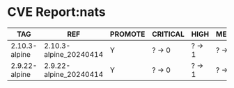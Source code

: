 # CVE Report:nats
|      TAG      |          REF           | PROMOTE | CRITICAL |  HIGH  | MEDIUM |  LOW   | UNKNOWN |
|---------------|------------------------|---------|----------|--------|--------|--------|---------|
| 2.10.3-alpine | 2.10.3-alpine_20240414 | Y       | ? -> 0   | ? -> 1 | ? -> 1 | ? -> 2 | ? -> 0  |
| 2.9.22-alpine | 2.9.22-alpine_20240414 | Y       | ? -> 0   | ? -> 1 | ? -> 1 | ? -> 2 | ? -> 0  |
